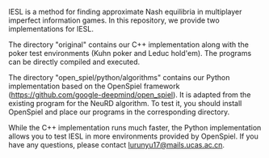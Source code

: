 IESL is a method for finding approximate Nash equilibria in multiplayer imperfect information games. In this repository, we provide two implementations for IESL.

The directory "original" contains our C++ implementation along with the poker test environments (Kuhn poker and Leduc hold'em). The programs can be directly compiled and executed.

The directory "open_spiel/python/algorithms" contains our Python implementation based on the OpenSpiel framework (https://github.com/google-deepmind/open_spiel). It is adapted from the existing program for the NeuRD algorithm. To test it, you should install OpenSpiel and place our programs in the corresponding directory.

While the C++ implementation runs much faster, the Python implementation allows you to test IESL in more environments provided by OpenSpiel. If you have any questions, please contact lurunyu17@mails.ucas.ac.cn.
